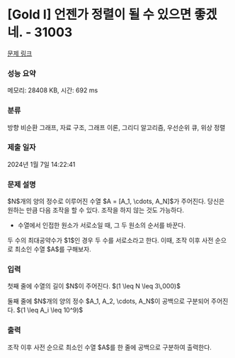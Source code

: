 # [Gold I] 언젠가 정렬이 될 수 있으면 좋겠네. - 31003 

[문제 링크](https://www.acmicpc.net/problem/31003) 

### 성능 요약

메모리: 28408 KB, 시간: 692 ms

### 분류

방향 비순환 그래프, 자료 구조, 그래프 이론, 그리디 알고리즘, 우선순위 큐, 위상 정렬

### 제출 일자

2024년 1월 7일 14:22:41

### 문제 설명

<p>$N$개의 양의 정수로 이루어진 수열 $A = [A_1, \cdots, A_N]$가 주어진다. 당신은 원하는 만큼 다음 조작을 할 수 있다. 조작을 하지 않는 것도 가능하다.</p>

<ul>
	<li>수열에서 인접한 원소가 서로소일 때, 그 두 원소의 순서를 바꾼다.</li>
</ul>

<p>두 수의 최대공약수가 $1$인 경우 두 수를 서로소라고 한다. 이때, 조작 이후 사전 순으로 최소인 수열 $A$를 구해보자.</p>

### 입력 

 <p>첫째 줄에 수열의 길이 $N$이 주어진다. $(1 \leq N \leq 3\,000)$</p>

<p>둘째 줄에 $N$개의 양의 정수 $A_1, A_2, \cdots, A_N$이 공백으로 구분되어 주어진다. $(1 \leq A_i \leq 10^9)$</p>

### 출력 

 <p>조작 이후 사전 순으로 최소인 수열 $A$를 한 줄에 공백으로 구분하여 출력한다.</p>

